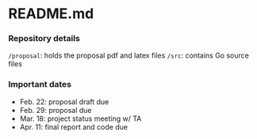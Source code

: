 # README.md

### Repository details
`/proposal`: holds the proposal pdf and latex files
`/src`: contains Go source files

### Important dates
- Feb. 22: proposal draft due
- Feb. 29: proposal due
- Mar. 18: project status meeting w/ TA
- Apr. 11: final report and code due
